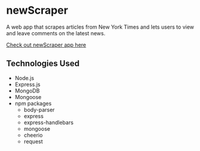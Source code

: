 # newScraper
A web app that scrapes articles from New York Times and lets users to view and leave comments on the latest news.

[Check out newScraper app here](https://vast-plateau-65371.herokuapp.com/)

## Technologies Used
- Node.js
- Express.js
- MongoDB
- Mongoose
- npm packages
    - body-parser
    - express
    - express-handlebars
    - mongoose
    - cheerio
    - request
